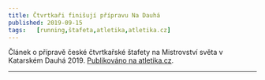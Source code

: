 ```yaml
---
title: Čtvrtkaři finišují přípravu Na Dauhá 
published: 2019-09-15
tags:   [running,štafeta,atletika,atletika.cz]
---
```


Článek o přípravě české čtvrtkařské štafety na Mistrovství světa v Katarském Dauhá 2019. [Publikováno na atletika.cz](https://www.atletika.cz/aktuality/ctvrtkari-finisuji-pripravu-na-dauha/).


---
